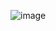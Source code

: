 ![image](https://user-images.githubusercontent.com/62584411/114164344-c4eff300-995d-11eb-96b2-296472a5f68a.png)
